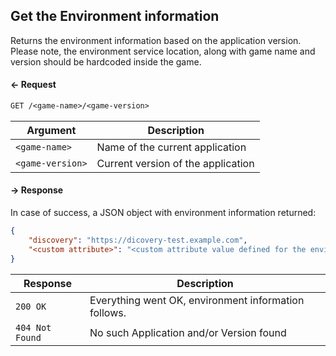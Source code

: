 ## Get the Environment information

Returns the environment information based on the application version. 
Please note, the environment service location, along with game name and version should be hardcoded inside the game.

#### ← Request

```rest
GET /<game-name>/<game-version>
```

| Argument         | Description                        |
|------------------|------------------------------------|
| `<game-name>`    | Name of the current application    |
| `<game-version>` | Current version of the application |

#### → Response

In case of success, a JSON object with environment information returned:
```json
{
    "discovery": "https://dicovery-test.example.com",
    "<custom attribute>": "<custom attribute value defined for the environment>"
}
```

| Response         | Description                                          |
|------------------|------------------------------------------------------|
| `200 OK`         | Everything went OK, environment information follows. |
| `404 Not Found`  | No such Application and/or Version found             |
